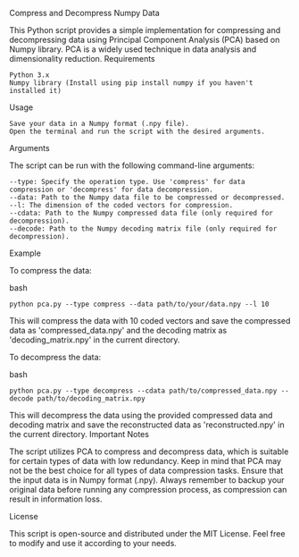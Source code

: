 Compress and Decompress Numpy Data

This Python script provides a simple implementation for compressing and decompressing data using Principal Component Analysis (PCA) based on Numpy library. PCA is a widely used technique in data analysis and dimensionality reduction.
Requirements

    Python 3.x
    Numpy library (Install using pip install numpy if you haven't installed it)

Usage

    Save your data in a Numpy format (.npy file).
    Open the terminal and run the script with the desired arguments.

Arguments

The script can be run with the following command-line arguments:

    --type: Specify the operation type. Use 'compress' for data compression or 'decompress' for data decompression.
    --data: Path to the Numpy data file to be compressed or decompressed.
    --l: The dimension of the coded vectors for compression.
    --cdata: Path to the Numpy compressed data file (only required for decompression).
    --decode: Path to the Numpy decoding matrix file (only required for decompression).

Example

To compress the data:

bash

    python pca.py --type compress --data path/to/your/data.npy --l 10

This will compress the data with 10 coded vectors and save the compressed data as 'compressed_data.npy' and the decoding matrix as 'decoding_matrix.npy' in the current directory.

To decompress the data:

bash

    python pca.py --type decompress --cdata path/to/compressed_data.npy --decode path/to/decoding_matrix.npy

This will decompress the data using the provided compressed data and decoding matrix and save the reconstructed data as 'reconstructed.npy' in the current directory.
Important Notes

The script utilizes PCA to compress and decompress data, which is suitable for certain types of data with low redundancy. Keep in mind that PCA may not be the best choice for all types of data compression tasks.
Ensure that the input data is in Numpy format (.npy).
Always remember to backup your original data before running any compression process, as compression can result in information loss.

License

This script is open-source and distributed under the MIT License. Feel free to modify and use it according to your needs.
